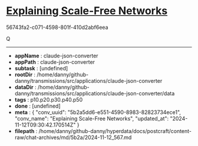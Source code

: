 # [Explaining Scale-Free Networks](https://claude.ai/chat/5b2a5dd6-e551-4590-8983-82823734ece1)

56743fa2-c071-4598-801f-410d2abf6eea

Q

---

* **appName** : claude-json-converter
* **appPath** : claude-json-converter
* **subtask** : [undefined]
* **rootDir** : /home/danny/github-danny/transmissions/src/applications/claude-json-converter
* **dataDir** : /home/danny/github-danny/transmissions/src/applications/claude-json-converter/data
* **tags** : p10.p20.p30.p40.p50
* **done** : [undefined]
* **meta** : {
  "conv_uuid": "5b2a5dd6-e551-4590-8983-82823734ece1",
  "conv_name": "Explaining Scale-Free Networks",
  "updated_at": "2024-11-12T09:30:42.170514Z"
}
* **filepath** : /home/danny/github-danny/hyperdata/docs/postcraft/content-raw/chat-archives/md/5b2a/2024-11-12_567.md